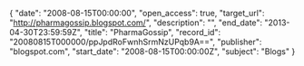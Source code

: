 {
  "date": "2008-08-15T00:00:00", 
  "open_access": true, 
  "target_url": "http://pharmagossip.blogspot.com/", 
  "description": "", 
  "end_date": "2013-04-30T23:59:59Z", 
  "title": "PharmaGossip", 
  "record_id": "20080815T000000/ppJpdRoFwnhSrmNzUPqb9A==", 
  "publisher": "blogspot.com", 
  "start_date": "2008-08-15T00:00:00Z", 
  "subject": "Blogs"
}

